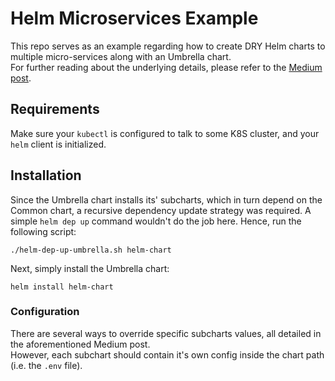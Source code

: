 # Helm Microservices Example
This repo serves as an example regarding how to create DRY Helm charts to multiple micro-services along with an Umbrella chart.  
For further reading about the underlying details, please refer to the [Medium post](https://medium.com/faun/dry-helm-charts-for-micro-services-db3a1d6ecb80).

## Requirements
Make sure your `kubectl` is configured to talk to some K8S cluster, and your `helm` client is initialized.

## Installation
Since the Umbrella chart installs its' subcharts, which in turn depend on the Common chart, a recursive dependency update strategy was required. A simple `helm dep up` command wouldn't do the job here. Hence, run the following script:
```
./helm-dep-up-umbrella.sh helm-chart
```

Next, simply install the Umbrella chart:
```
helm install helm-chart
```

### Configuration
There are several ways to override specific subcharts values, all detailed in the aforementioned Medium post.  
However, each subchart should contain it's own config inside the chart path (i.e. the `.env` file).
